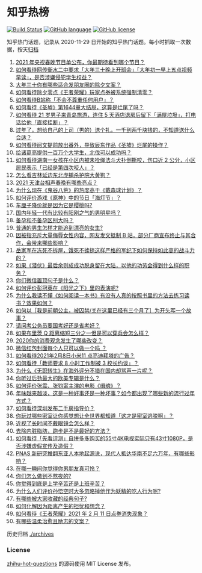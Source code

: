 # 知乎热榜
[![Build Status](https://github.com/ToWeLong/zhihu-hot-questions/workflows/CI/badge.svg)](https://github.com/ToWeLong/zhihu-hot-questions/actions)
[![GitHub language](https://img.shields.io/badge/language-golang-orange.svg)](https://golang.org/)
[![GitHub license](https://img.shields.io/github/license/ToWeLong/zhihu-hot-questions)](https://github.com/ToWeLong/zhihu-hot-questions/blob/main/LICENSE)

知乎热门话题，记录从 2020-11-29 日开始的知乎热门话题。每小时抓取一次数据，按天[归档](./archives)

<!-- BEGIN -->

1. [2021 年央视春晚节目单公布，你最期待看到哪个节目？](https://www.zhihu.com/question/443834090)
1. [如何看待网传衡水二中要求「大年三十晚上开班会」「大年初一早上五点视频早读」，是否涉嫌侵犯学生权益？](https://www.zhihu.com/question/443604637)
1. [大年三十你有哪些适合发朋友圈的除夕文案？](https://www.zhihu.com/question/441614349)
1. [如何看待除夕零点《王者荣耀》玩家点券被系统强制清零？](https://www.zhihu.com/question/443877882)
1. [如何看待B站称「不会不尊重任何用户」？](https://www.zhihu.com/question/443805591)
1. [如何看待《圣墟》第1644章大结局，这算是烂尾了吗？](https://www.zhihu.com/question/443881718)
1. [如何看待 21 岁男子来青岛旅游，连住 5 天酒店退房后留下「满屋垃圾」，打电话给他「直接挂断」？](https://www.zhihu.com/question/443561884)
1. [过年了，想给自己的上司（男的）送个礼，一千到两千块钱的，不知道送什么合适？](https://www.zhihu.com/question/442446433)
1. [如何看待阅文提前放出番外，导致辰东作品《圣墟》烂尾的操作？](https://www.zhihu.com/question/443893552)
1. [给诸葛亮提供一百万个大学生，北伐可以成功吗？](https://www.zhihu.com/question/443277138)
1. [如何看待湖南一女孩在小区内被未拴绳法斗犬扑倒撕咬，伤口近 2 公分，小区居民表示「已经是第四次咬人」？](https://www.zhihu.com/question/443575853)
1. [怎么看吉林延边东北虎捕杀护院大黄狗？](https://www.zhihu.com/question/443427069)
1. [2021 天津台相声春晚有哪些亮点？](https://www.zhihu.com/question/443825411)
1. [为什么现在《鬼谷八荒》的热度高于《戴森球计划》？](https://www.zhihu.com/question/443722190)
1. [如何评价游戏《原神》中的节日「海灯节」？](https://www.zhihu.com/question/443747783)
1. [车厘子降价就是因为它是樱桃吗?](https://www.zhihu.com/question/439210237)
1. [国内年轻一代有比较有阳刚之气的男明星吗？](https://www.zhihu.com/question/436821458)
1. [备孕和不备孕区别大吗？](https://www.zhihu.com/question/438113905)
1. [普通的男生怎样才能追到漂亮的女生?](https://www.zhihu.com/question/278936990)
1. [因被指充斥大量侮辱女性内容，网友发文抵制 B 站，部分厂商宣布终止与其合作，会带来哪些影响？](https://www.zhihu.com/question/443636946)
1. [岳家军在冻死不拆屋，饿死不掳掠这样严格的军纪下如何保持如此高的战斗力的？](https://www.zhihu.com/question/64772588)
1. [如果《潜伏》最后余则成成功脱身留在大陆，以他的功劳会得到什么样的职务？](https://www.zhihu.com/question/349315602)
1. [你们微信置顶句子是什么？](https://www.zhihu.com/question/353636992)
1. [如何评价彭冠英在《阳光之下》里的表演呢?](https://www.zhihu.com/question/441246187)
1. [为什么我读不懂《如何阅读一本书》有没有人真的按照书里的方法去练习读书？效果如何？](https://www.zhihu.com/question/31993390)
1. [如何以［我是前朝公主，被囚禁/关在这里已经有三个月了］为开头写一个故事？](https://www.zhihu.com/question/431085662)
1. [请问考公务员要国考好还是省考好？](https://www.zhihu.com/question/292113644)
1. [如果布里茨 Q 距离缩短三分之一但是可以穿兵会怎么样？](https://www.zhihu.com/question/419190310)
1. [2020你的消费观念发生了哪些改变？](https://www.zhihu.com/question/442792889)
1. [微信红包封面每个人只可以做一个吗 ？](https://www.zhihu.com/question/443343679)
1. [如何看待2021年2月8日小米11 点亮迪拜塔的广告？](https://www.zhihu.com/question/443546198)
1. [如何看待「教师要求 8 小时工作制被 3 校长约谈」？](https://www.zhihu.com/question/443568814)
1. [为什么《无职转生》在海外评分不错在国内却骂声一片呢？](https://www.zhihu.com/question/443688460)
1. [你听过后劲最大的欧美专辑是什么？](https://www.zhihu.com/question/443641414)
1. [如何评价张震、张钧甯主演的电影《缉魂》？](https://www.zhihu.com/question/438466539)
1. [年味越来越淡，这是一种好事还是一种坏事？如今都出现了哪些新的流行过年方式？](https://www.zhihu.com/question/443293667)
1. [如何看待深圳发布二手房指导价？](https://www.zhihu.com/question/443563883)
1. [你玩过哪些密室让你感觉想让全世界都知道「这才是密室逃脱啊」？](https://www.zhihu.com/question/319279638)
1. [近视了长时间不戴眼镜会怎么样？](https://www.zhihu.com/question/430197372)
1. [去除内脏脂肪，跑步是不是最好的方法？](https://www.zhihu.com/question/427095682)
1. [如何看待「先看评测」自拼多多购买的55寸4K电视实际只有43寸1080P，是否涉嫌虚假宣传及造假？](https://www.zhihu.com/question/443322264)
1. [PNAS 新研究推翻东亚人本地起源说，现代人抵达华南不足六万年，有哪些影响？](https://www.zhihu.com/question/443750542)
1. [在哪一瞬间你觉得你男朋友真可怜？](https://www.zhihu.com/question/305930391)
1. [你们怎么做到不熬夜的?](https://www.zhihu.com/question/440060172)
1. [你觉得到底是上学辛苦还是上班辛苦？](https://www.zhihu.com/question/420676486)
1. [为什么人们评价孙悟空时大多忽略掉他作为妖精的吃人行为呢?](https://www.zhihu.com/question/367217456)
1. [有哪些被大家收藏的经典句子?](https://www.zhihu.com/question/435482307)
1. [如何化解因为距离产生的担忧和想念？](https://www.zhihu.com/question/441500251)
1. [如何看待《王者荣耀》2021 年 2 月 11 日点券消失现象？](https://www.zhihu.com/question/443878107)
1. [有哪些温柔治愈且励志的文案？](https://www.zhihu.com/question/438502572)

<!-- END -->

历史归档 [./archives](./archives)


### License
[zhihu-hot-questions](https://github.com/towelong/zhihu-hot-questions) 的源码使用 MIT License 发布。